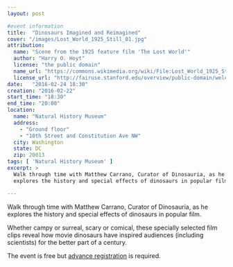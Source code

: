 ```yaml
---
layout: post

#event information
title:  "Dinosaurs Imagined and Reimagined"
cover: "/images/Lost_World_1925_Still_01.jpg"
attribution:
  name: "Scene from the 1925 feature film 'The Lost World'"
  author: "Harry O. Hoyt"
  license: "the public domain"
  name_url: "https://commons.wikimedia.org/wiki/File:Lost_World_1925_Still_01.jpg"
  license_url: "http://fairuse.stanford.edu/overview/public-domain/welcome"
date:   "2016-02-24 18:30"
creation: "2016-02-22"
start_time: "18:30"
end_time: "20:00"
location:
  name: "Natural History Museum"
  address:
    - "Ground floor"
    - "10th Street and Constitution Ave NW"
  city: Washington
  state: DC
  zip: 20013
tags: [ 'Natural History Museum' ]
excerpt: >
  Walk through time with Matthew Carrano, Curator of Dinosauria, as he
  explores the history and special effects of dinosaurs in popular film.

---
```


Walk through time with Matthew Carrano, Curator of Dinosauria, as he
explores the history and special effects of dinosaurs in popular film.

Whether campy or surreal, scary or comical, these specially selected
film clips reveal how movie dinosaurs have inspired audiences
(including scientists) for the better part of a century. 

The event is free but
[advance registration](https://www.facebook.com/events/1290117051013702/)
is required.

